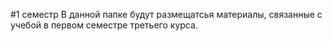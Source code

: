 #1 семестр
В данной папке будут размещатсья материалы, связанные с учебой в первом семестре третьего курса.
